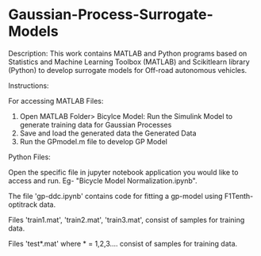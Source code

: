 # Gaussian-Process-Surrogate-Models

Description: This work contains MATLAB and Python programs based on Statistics and Machine Learning Toolbox (MATLAB) and Scikitlearn library (Python) to develop surrogate models for Off-road autonomous vehicles.

Instructions:

For accessing MATLAB Files:

1. Open MATLAB Folder> Bicylce Model: Run the Simulink Model to generate training data for Gaussian Processes 
2. Save and load the generated data the Generated Data 
3. Run the GPmodel.m file to develop GP Model

Python Files:

Open the specific file in jupyter notebook application you would like to access and run. Eg- "Bicycle Model Normalization.ipynb".

The file 'gp-ddc.ipynb' contains code for fitting a gp-model using F1Tenth-optitrack data.

Files 'train1.mat', 'train2.mat', 'train3.mat', consist of samples for training data.

Files 'test*.mat' where * = 1,2,3.... consist of samples for training data.
